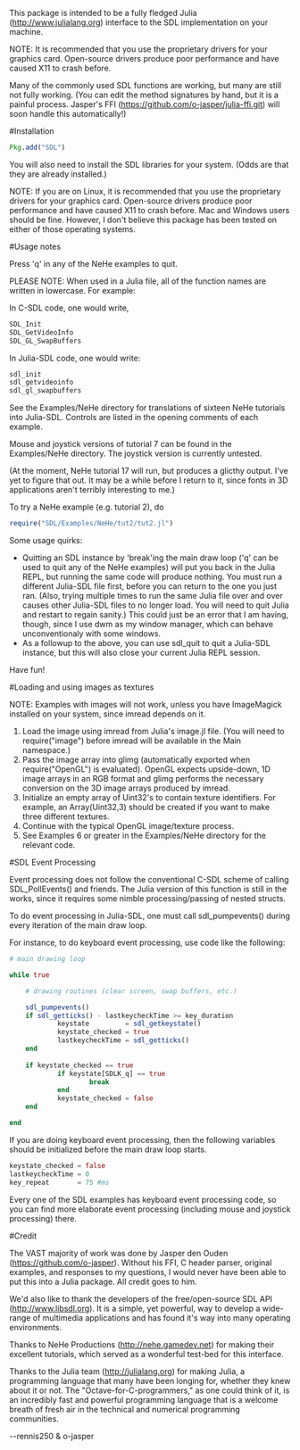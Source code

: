 This package is intended to be a fully fledged Julia (http://www.julialang.org)
interface to the SDL implementation on your machine.

NOTE: It is recommended that you use the proprietary drivers for your graphics
card.  Open-source drivers produce poor performance and have caused X11 to
crash before. 

Many of the commonly used SDL functions are working, but many are still not
fully working. (You can edit the method signatures by hand, but it is a painful
process.  Jasper's FFI (https://github.com/o-jasper/julia-ffi.git) will soon
handle this automatically!)

#Installation

```julia
Pkg.add("SDL")
```

You will also need to install the SDL libraries for your system. (Odds are that
they are already installed.)

NOTE: If you are on Linux, it is recommended that you use the proprietary
drivers for your graphics card.  Open-source drivers produce poor performance
and have caused X11 to crash before.  Mac and Windows users should be fine.
However, I don't believe this package has been tested on either of those
operating systems.

#Usage notes

Press 'q' in any of the NeHe examples to quit.

PLEASE NOTE: When used in a Julia file, all of the function names are written in
lowercase. For example:

In C-SDL code, one would write,

```c
SDL_Init
SDL_GetVideoInfo
SDL_GL_SwapBuffers
```

In Julia-SDL code, one would write:

```julia
sdl_init
sdl_getvideoinfo
sdl_gl_swapbuffers
```

See the Examples/NeHe directory for translations of sixteen NeHe tutorials into
Julia-SDL.  Controls are listed in the opening comments of each example.  

Mouse and joystick versions of tutorial 7 can be found in the Examples/NeHe
directory.  The joystick version is currently untested.

(At the moment, NeHe tutorial 17 will run, but produces a glicthy output.  I've
yet to figure that out.  It may be a while before I return to it, since fonts
in 3D applications aren't terribly interesting to me.)

To try a NeHe example (e.g. tutorial 2), do

```julia
require("SDL/Examples/NeHe/tut2/tut2.jl")
```

Some usage quirks:

- Quitting an SDL instance by 'break'ing the main draw loop ('q' can be used to
quit any of the NeHe examples) will put you back in the Julia REPL, but running the
same code will produce nothing. You must run a different Julia-SDL file first,
before you can return to the one you just ran.  (Also, trying multiple times to
run the same Julia file over and over causes other Julia-SDL files to no longer
load.  You will need to quit Julia and restart to regain sanity.)  This could
just be an error that I am having, though, since I use dwm as my window
manager, which can behave unconventionaly with some windows.
- As a followup to the above, you can use sdl_quit to quit a Julia-SDL
instance, but this will also close your current Julia REPL session.

Have fun!

#Loading and using images as textures

NOTE: Examples with images will not work, unless you have ImageMagick installed on
your system, since imread depends on it.

1. Load the image using imread from Julia's image.jl file. (You will need to
	 require("image") before imread will be available in the Main namespace.)
2. Pass the image array into glimg (automatically exported when
	 require("OpenGL") is evaluated). OpenGL expects upside-down, 1D image arrays
	 in an RGB format and glimg performs the necessary conversion on the 3D image
	 arrays produced by imread.
3. Initialize an empty array of Uint32's to contain texture identifiers.  For
	 example, an Array(Uint32,3) should be created if you want to make three
	 different textures.
4. Continue with the typical OpenGL image/texture process.
5. See Examples 6 or greater in the Examples/NeHe directory for the relevant
	 code.
	 
#SDL Event Processing

Event processing does not follow the conventional C-SDL scheme of calling
SDL_PollEvents() and friends.  The Julia version of this function is still in
the works, since it requires some nimble processing/passing of nested structs.  

To do event processing in Julia-SDL, one must call sdl_pumpevents() during
every iteration of the main draw loop.

For instance, to do keyboard event processing, use code like the following:

```julia
# main drawing loop

while true

	# drawing routines (clear screen, swap buffers, etc.)

	sdl_pumpevents()
	if sdl_getticks() - lastkeycheckTime >= key_duration
			keystate         = sdl_getkeystate()
			keystate_checked = true
			lastkeycheckTime = sdl_getticks()
	end
			
	if keystate_checked == true
			if keystate[SDLK_q] == true
					break
			end
			keystate_checked = false
	end

end
```

If you are doing keyboard event processing, then the following variables should
be initialized before the main draw loop starts.

```julia
keystate_checked = false
lastkeycheckTime = 0
key_repeat       = 75 #ms
```

Every one of the SDL examples has keyboard event processing code, so you can
find more elaborate event processing (including mouse and joystick processing)
there.

#Credit

The VAST majority of work was done by Jasper den Ouden
(https://github.com/o-jasper).  Without his FFI, C header parser, original
examples, and responses to my questions, I would never have been able to put
this into a Julia package.  All credit goes to him.

We'd also like to thank the developers of the free/open-source SDL API
(http://www.libsdl.org). It is a simple, yet powerful, way to develop a
wide-range of multimedia applications and has found it's way into many
operating environments.

Thanks to NeHe Productions (http://nehe.gamedev.net) for making their excellent
tutorials, which served as a wonderful test-bed for this interface. 

Thanks to the Julia team (http://julialang.org) for making Julia, a programming
language that many have been longing for, whether they knew about it or not.
The "Octave-for-C-programmers," as one could think of it, is an incredibly fast
and powerful programming language that is a welcome breath of fresh air in the
technical and numerical programming communities.

--rennis250 & o-jasper
